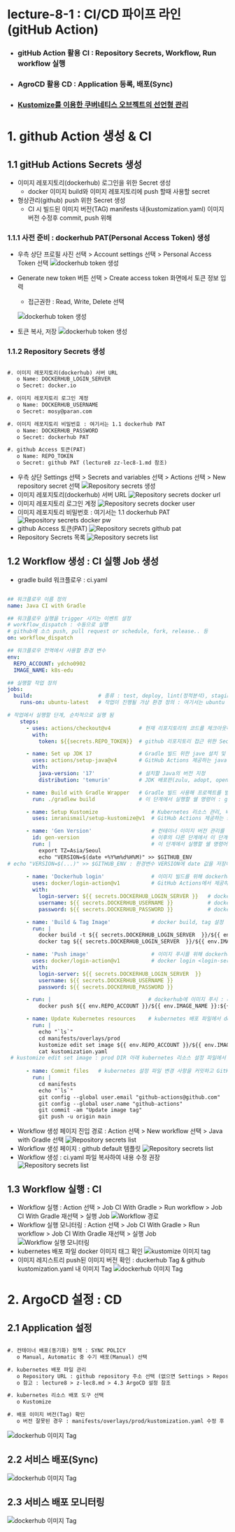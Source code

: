 # lecture-8-1 : CI/CD 파이프 라인 (gitHub Action)
- ### gitHub Action 활용 CI : Repository Secrets, Workflow, Run workflow 실행 
- ### AgroCD 활용 CD : Application 등록, 배포(Sync)
- ### [Kustomize를 이용한 쿠버네티스 오브젝트의 선언형 관리](https://kubernetes.io/ko/docs/tasks/manage-kubernetes-objects/kustomization/)

# 1. github Action 생성 & CI

## 1.1 gitHub Actions Secrets 생성
- 이미지 레포지토리(dockerhub) 로그인을 위한 Secret 생성
  - docker 이미지 build와 이미지 레포지토리에 push 할때 사용할 secret
- 형상관리(github) push 위한 Secret 생성
  - CI 시 빌드된 이미지 버전(TAG) manifests 내(kustomization.yaml) 이미지 버전 수정후 commit, push 위해

### 1.1.1 사전 준비 : dockerhub PAT(Personal Access Token) 생성
- 우측 상단 프로필 사진 선택 > Account settings 선택 > Personal Access Token 선택
  ![dockerhub token 생성](/lecture8-1/img/lecture8-1-git-docker-token01.png)
- Generate new token 버튼 선택 > Create access token 화면에서 토큰 정보 입력
  - 접근권한 : Read, Write, Delete 선택
  
  ![dockerhub token 생성](/lecture8-1/img/lecture8-1-git-docker-token02.png)

- 토큰 복사, 저장
  ![dockerhub token 생성](/lecture8-1/img/lecture8-1-git-docker-token03.png)

### 1.1.2 Repository Secrets 생성
```dtd

#. 이미지 레포지토리(dockerhub) 서버 URL
   o Name: DOCKERHUB_LOGIN_SERVER
   o Secret: docker.io

#. 이미지 레포지토리 로그인 계정
   o Name: DOCKERHUB_USERNAME
   o Secret: mosy@paran.com

#. 이미지 레포지토리 비밀번호 : 여기서는 1.1 dockerhub PAT
   o Name: DOCKERHUB_PASSWORD
   o Secret: dockerhub PAT

#. github Access 토큰(PAT)
   o Name: REPO_TOKEN
   o Secret: github PAT (lecture8 zz-lec8-1.md 참조)
```
- 우측 상단 Settings 선택 > Secrets and variables 선택 > Actions 선택 > New repository secret 선택 
  ![Repository secrets 생성](/lecture8-1/img/lecture8-1-git-action-secret-01.png)
- 이미지 레포지토리(dockerhub) 서버 URL
  ![Repository secrets docker url](/lecture8-1/img/lecture8-1-git-dockerhub-login-server.png)
- 이미지 레포지토리 로그인 계정
  ![Repository secrets docker user](/lecture8-1/img/lecture8-1-git-dockerhub-username.png)
- 이미지 레포지토리 비밀번호 : 여기서는 1.1 dockerhub PAT
  ![Repository secrets docker pw](/lecture8-1/img/lecture8-1-git-dockerhub-password.png)
- github Access 토큰(PAT)
  ![Repository secrets github pat](/lecture8-1/img/lecture8-1-git-repo-token.png)
- Repository Secrets 목록
  ![Repository secrets list](/lecture8-1/img/lecture8-1-git-action-secrets.png)

## 1.2 Workflow 생성 : CI 실행 Job 생성
- gradle build 워크플로우 : ci.yaml
```yaml

## 워크플로우 이름 정의
name: Java CI with Gradle

## 워크플로우 실행을 trigger 시키는 이벤트 설정
# workflow_dispatch : 수동으로 실행
# github에 소스 push, pull request or schedule, fork, release.. 등 
on: workflow_dispatch

## 워크플로우 전역에서 사용할 환경 변수  
env:
  REPO_ACCOUNT: ydcho0902
  IMAGE_NAME: k8s-edu

## 실행할 작업 정의 
jobs:
  build:                     # 종류 : test, deploy, lint(정적분석), staging, production, db 등 ..
    runs-on: ubuntu-latest   # 작업이 진행될 가상 환경 정의 : 여기서는 ubuntu 최신 버전에서 build 진행 

# 작업에서 실행할 단계, 순차적으로 실행 됨
    steps:
      - uses: actions/checkout@v4         # 현재 리포지토리의 코드를 체크아웃하는 GitHub Actions 제공 기본 액션
        with:
          token: ${{secrets.REPO_TOKEN}}  # github 리포지토리 접근 위한 Secret

      - name: Set up JDK 17               # Gradle 빌드 위한 jave 설치 및 환경 설정
        uses: actions/setup-java@v4       # GitHub Actions 제공하는 java setup 기본 액션
        with:
          java-version: '17'              # 설치할 Java의 버전 지정
          distribution: 'temurin'         # JDK 배포판(zulu, adopt, openjdk..) 지정, Eclipse Temurin은 OpenJDK 기반 배포판

      - name: Build with Gradle Wrapper   # Gradle 빌드 사용해 프로젝트를 빌드
        run: ./gradlew build              # 이 단계에서 실행할 쉘 명령어 : gradle build 실행

      - name: Setup Kustomize                 # Kubernetes 리소스 관리, 배포하는 Kustomize 설치
        uses: imranismail/setup-kustomize@v1  # GitHub Actions 제공하는 setup-kustomize 액션 사용(imranismail 만든 Action)

      - name: 'Gen Version'                   # 컨테이너 이미지 버전 관리를 위한 TAG로 사용한 값 생성 
        id: gen-version                       # 이후의 다른 단계에서 이 단계 출력값이나 결과 참조할 수 있도록 ID 정의
        run: |                                # 이 단계에서 실행할 쉘 명령어, 타임존(한국 표준시), 날짜 포멧 정의
          export TZ=Asia/Seoul                
          echo "VERSION=$(date +%Y%m%d%H%M)" >> $GITHUB_ENV
# echo "VERSION=$(...)" >> $GITHUB_ENV : 환경변수 VERSION에 date 값을 저장하고, GitHub Actions의 전역 환경 변수 $GITHUB_ENV에 저장
      
      - name: 'Dockerhub login'               # 이미지 빌드를 위해 dockerhub에 로그인 
        uses: docker/login-action@v1          # GitHub Actions에서 제공하는 Docker 레지스트리 로그인 Action
        with:
          login-server: ${{ secrets.DOCKERHUB_LOGIN_SERVER }}   # dockerhub 주소(docker.io) 
          username: ${{ secrets.DOCKERHUB_USERNAME }}           # dockerhub 로그인 계정
          password: ${{ secrets.DOCKERHUB_PASSWORD }}           # dockerhub Access 토큰 : PAT

      - name: 'Build & Tag Image'             # docker build, tag 설정     
        run: |
          docker build -t ${{ secrets.DOCKERHUB_LOGIN_SERVER  }}/${{ env.IMAGE_NAME }}:${{ env.VERSION }} -f Dockerfile .
          docker tag ${{ secrets.DOCKERHUB_LOGIN_SERVER  }}/${{ env.IMAGE_NAME }}:${{ env.VERSION }} ${{ env.REPO_ACCOUNT  }}/${{ env.IMAGE_NAME }}:${{ env.VERSION }}

      - name: 'Push image'                    # 이미지 푸시를 위해 dockerhub에 로그인 
        uses: docker/login-action@v1          # docker login <login-server> -u <username> -p <password> 내부에서 처리
        with:
          login-server: ${{ secrets.DOCKERHUB_LOGIN_SERVER  }}
          username: ${{ secrets.DOCKERHUB_USERNAME }}
          password: ${{ secrets.DOCKERHUB_PASSWORD }}

      - run: |                               # dockerhub에 이미지 푸시 : docker push ydcho0902/k8s-edu:202501191123     
          docker push ${{ env.REPO_ACCOUNT }}/${{ env.IMAGE_NAME }}:${{ env.VERSION }}

      - name: Update Kubernetes resources    # kubernetes 배포 파일에서 docker 이미지 태그 업데이트 
        run: |
          echo "`ls`"
          cd manifests/overlays/prod        
          kustomize edit set image ${{ env.REPO_ACCOUNT }}/${{ env.IMAGE_NAME }}:${{ env.VERSION }}
          cat kustomization.yaml
 # kustomize edit set image : prod DIR 아래 kubernetes 리소스 설정 파일에서 docker 이미지 태그 변경 (예:ydcho0902/k8s-edu:202501191123 로.)
      
      - name: Commit files   # kubernetes 설정 파일 변경 사항을 커밋하고 GitHub에 푸시
        run: |
          cd manifests
          echo "`ls`"
          git config --global user.email "github-actions@github.com"
          git config --global user.name "github-actions"
          git commit -am "Update image tag"
          git push -u origin main
```
- Workflow 생성 페이지 진입 경로 : Action 선택 > New workflow 선택 > Java with Gradle 선택
  ![Repository secrets list](/lecture8-1/img/lecture8-1-git-act-ci01.png)
- Workflow 생성 페이지 : github default 템플릿
  ![Repository secrets list](/lecture8-1/img/lecture8-1-git-act-ci02.png)
- Workflow 생성 : ci.yaml 파일 복사하여 내용 수정 권장
  ![Repository secrets list](/lecture8-1/img/lecture8-1-git-act-ci-yml.png)

## 1.3 Workflow 실행 : CI
- Workflow 실행 : Action 선택 > Job CI With Gradle > Run workflow > Job CI With Gradle 재선택 > 실행 Job
  ![Workflow 경로](/lecture8-1/img/lecture8-1-git-act-ci-run00.png)
- Workflow 실행 모니터링 : Action 선택 > Job CI With Gradle > Run workflow > Job CI With Gradle 재선택 > 실행 Job
  ![Workflow 실행 모니터링](/lecture8-1/img/lecture8-1-git-act-ci-mon01.png)
- kubernetes 배포 파일 docker 이미지 태그 확인
  ![kustomize 이미지 tag](/lecture8-1/img/lecture8-1-git-act-kz-01.png)
- 이미지 레지스트리 push된 이미지 버전 확인 : duckerhub Tag & github kustomization.yaml 내 이미지 Tag
  ![dockerhub 이미지 Tag](/lecture8-1/img/lecture8-1-git-act-docker01.png)

  
# 2. ArgoCD 설정 : CD

## 2.1 Application 설정
```dtd

#. 컨테이너 배포(동기화) 정책 : SYNC POLICY 
   o Manual, Automatic 중 수기 배포(Manual) 선택

#. kubernetes 배포 파일 관리
   o Repository URL : github repository 주소 선택 (없으면 Settings > Repositories > 추가 등록)
   o 참고 : lecture8 > z-lec8.md > 4.3 ArgoCD 설정 참조

#. kubernetes 리소스 배포 도구 선택
   o Kustomize

#. 배포 이미지 버전(Tag) 확인
   o 버전 잘못된 경우 : manifests/overlays/prod/kustomization.yaml 수정 후 git push 후 Sync

```
![dockerhub 이미지 Tag](/lecture8-1/img/lecture8-1-argocd-app.png)

## 2.2 서비스 배포(Sync)
![dockerhub 이미지 Tag](/lecture8-1/img/lecture8-1-argocd-sync.png)

## 2.3 서비스 배포 모니터링
![dockerhub 이미지 Tag](/lecture8-1/img/lecture8-1-argcd-mon.png)
